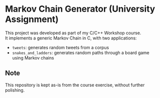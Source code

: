 # Markov Chain Generator (University Assignment)

This project was developed as part of my C/C++ Workshop course.  
It implements a generic Markov Chain in C, with two applications:
- `tweets`: generates random tweets from a corpus
- `snakes_and_ladders`: generates random paths through a board game using Markov chains

## Note
This repository is kept as-is from the course exercise, without further polishing.

